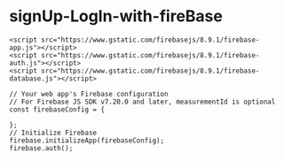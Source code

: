 # signUp-LogIn-with-fireBase
    <script src="https://www.gstatic.com/firebasejs/8.9.1/firebase-app.js"></script>
    <script src="https://www.gstatic.com/firebasejs/8.9.1/firebase-auth.js"></script>
    <script src="https://www.gstatic.com/firebasejs/8.9.1/firebase-database.js"></script>
    
    // Your web app's Firebase configuration
    // For Firebase JS SDK v7.20.0 and later, measurementId is optional 
    const firebaseConfig = {
       
    };
    // Initialize Firebase
    firebase.initializeApp(firebaseConfig);
    firebase.auth();
   
    
